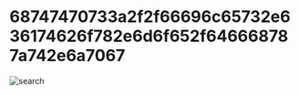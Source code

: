 # 68747470733a2f2f66696c65732e636174626f782e6d6f652f646668787a742e6a7067

![search](https://github.com/user-attachments/assets/4cad0e4e-66d1-429b-b9dc-9912f65f4ef9)
